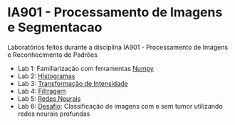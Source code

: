 # IA901 - Processamento de Imagens e Segmentacao

Laboratórios feitos durante a disciplina IA901 - Processamento de Imagens e Reconhecimento de Padrões

- Lab 1: Familiarização com ferramentas [Numpy](Numpy)
- Lab 2: [Histogramas](https://github.com/wesnasimone/IA901-Processamento_Imagens_Segmentacao/Histogramas)
- Lab 3: [Transformação de Intensidade](https://github.com/wesnasimone/IA901-Processamento_Imagens_Segmentacao/transformacao_de_intensidade)
- Lab 4: [Filtragem](https://github.com/wesnasimone/IA901-Processamento_Imagens_Segmentacao/Filtros)
- Lab 5: [Redes Neurais](https://github.com/wesnasimone/IA901-Processamento_Imagens_Segmentacao/Redes_Neurais)
- Lab 6: [Desafio](https://github.com/wesnasimone/IA901-Processamento_Imagens_Segmentacao/Deteccao_tumor_cerebral): Classificação de imagens com e sem tumor utilizando redes neurais profundas
